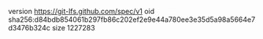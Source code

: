 version https://git-lfs.github.com/spec/v1
oid sha256:d84bdb854061b297fb86c202ef2e9e44a780ee3e35d5a98a5664e7d3476b324c
size 1227283
